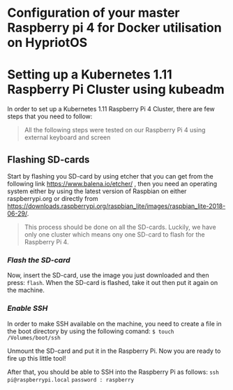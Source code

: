 # Configuration of your master Raspberry pi 4 for Docker utilisation on HypriotOS
# Setting up a Kubernetes 1.11 Raspberry Pi Cluster using kubeadm

In order to set up a Kubernetes 1.11 Raspberry Pi 4 Cluster, there are few steps that you need to follow:
> All the following steps were tested on our Raspberry Pi 4 using external keyboard and screen

## Flashing SD-cards
Start by flashing you SD-card by using etcher that you can get from the following link https://www.balena.io/etcher/ , then you need an operating system either by using the latest version of Raspbian on either raspberrypi.org or directly from https://downloads.raspberrypi.org/raspbian_lite/images/raspbian_lite-2018-06-29/.
> This process should be done on all the SD-cards. Luckily, we have only one cluster which means ony one SD-card to flash for the Raspberry Pi 4.

### *Flash the SD-card*
Now, insert the SD-card, use the image you just downloaded and then press: `flash`.
When the SD-card is flashed, take it out then put it again on the machine.

### *Enable SSH*
In order to make SSH available on the machine, you need to create a file in the boot directory by using the following comand:
`$ touch /Volumes/boot/ssh`

Unmount the SD-card and put it in the Raspberry Pi. Now you are ready to fire up this little tool!

After that, you should be able to SSH into the Raspberry Pi as follows:
`ssh pi@raspberrypi.local`
`password : raspberry`




